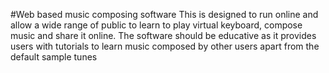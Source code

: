 #Web based music composing software
This is designed to run online and allow a wide range of public to learn to play virtual keyboard, compose music and share it online. The software should be educative as it provides users with tutorials to learn music composed by other users apart from the default sample tunes

